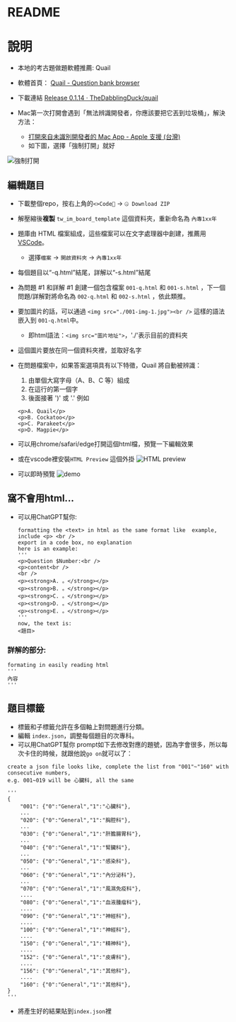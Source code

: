 # README

# 說明

- 本地的考古題做題軟體推薦: Quail
- 軟體首頁： [Quail - Question bank browser](https://thedabblingduck.github.io/quail/)

- 下載連結 [Release 0.1.14 · TheDabblingDuck/quail](https://github.com/TheDabblingDuck/quail/releases/tag/v0.1.14)

- Mac第一次打開會遇到「無法辨識開發者，你應該要把它丟到垃圾桶」，解決方法：
	- [打開來自未識別開發者的 Mac App - Apple 支援 (台灣)](https://support.apple.com/zh-tw/guide/mac-help/mh40616/mac)
	- 如下圖，選擇「強制打開」就好


![強制打開](https://i.imgur.com/BnTzIKu.png)


## 編輯題目

- 下載整個repo，按右上角的`<>Code🔽` -> `🤐 Download ZIP`
- 解壓縮後**複製** `tw_im_board_template` 這個資料夾，重新命名為 `內專1xx年`
- 題庫由 HTML 檔案組成，這些檔案可以在文字處理器中創建，推薦用[VSCode](https://code.visualstudio.com/download)。
	- 選擇`檔案` -> `開啟資料夾` -> `內專1xx年`
- 每個題目以“-q.html”結尾，詳解以“-s.html”結尾
- 為問題 #1 和詳解 #1 創建一個包含檔案 `001-q.html` 和 `001-s.html` ，下一個問題/詳解對將命名為 `002-q.html` 和 `002-s.html` ，依此類推。
- 要加圖片的話，可以通過 `<img src="./001-img-1.jpg"><br />` 這樣的語法嵌入到 `001-q.html`中。
	- 即html語法：`<img src="圖片地址">`，'./'表示目前的資料夾
- 這個圖片要放在同一個資料夾裡，並取好名字
- 在問題檔案中，如果答案選項具有以下特徵，Quail 將自動被辨識：
	1. 由單個大寫字母（A、B、C 等）組成
	2. 在這行的第一個字
	3. 後面接著 ')' 或 '.' 例如
	```
	<p>A. Quail</p>
	<p>B. Cockatoo</p>
	<p>C. Parakeet</p>
	<p>D. Magpie</p>
	```

- 可以用chrome/safari/edge打開這個html檔，預覽一下編輯效果
- 或在vscode裡安裝`HTML Preview` 這個外掛
![HTML preview](https://i.imgur.com/K44uGYK.png)
- 可以即時預覽
![demo](https://i.imgur.com/fARqflr.png)

## 窩不會用html...

- 可以用ChatGPT幫你:
	```
	formatting the <text> in html as the same format like  example, include <p> <br />
	export in a code box, no explanation
	here is an example:
	'''
	<p>Question $Number:<br />
	<p>content<br />
	<br />
	<p><strong>A. 。</strong></p>
	<p><strong>B. 。</strong></p>
	<p><strong>C. 。</strong></p>
	<p><strong>D. 。</strong></p>
	<p><strong>E. 。</strong></p>
	'''
	now, the text is:
	<題目>

	```
### 詳解的部分: 
```
formating in easily reading html 
'''
內容
'''
```

## 題目標籤

- 標籤和子標籤允許在多個軸上對問題進行分類。
- 編輯 `index.json`，調整每個題目的次專科。
- 可以用ChatGPT幫你 prompt如下去修改對應的題號，因為字會很多，所以每次卡住的時候，就跟他說`go on`就可以了：

```
create a json file looks like, complete the list from "001"~"160" with consecutive numbers, 
e.g. 001~019 will be 心臟科, all the same 

'''
{
    "001": {"0":"General","1":"心臟科"}, 
    ...
    "020": {"0":"General","1":"胸腔科"},
    ...
    "030": {"0":"General","1":"肝膽腸胃科"},
    ...
    "040": {"0":"General","1":"腎臟科"},
    ...
    "050": {"0":"General","1":"感染科"},
    ...
    "060": {"0":"General","1":"內分泌科"},
    ...
    "070": {"0":"General","1":"風濕免疫科"},
    ....
    "080": {"0":"General","1":"血液腫瘤科"},
    ....
    "090": {"0":"General","1":"神經科"},
    ....
    "100": {"0":"General","1":"神經科"}, 
    ....
    "150": {"0":"General","1":"精神科"},
    ....
    "152": {"0":"General","1":"皮膚科"},
    ....
    "156": {"0":"General","1":"其他科"},
    ....
    "160": {"0":"General","1":"其他科"},
}
'''
```

- 將產生好的結果貼到`index.json`裡

